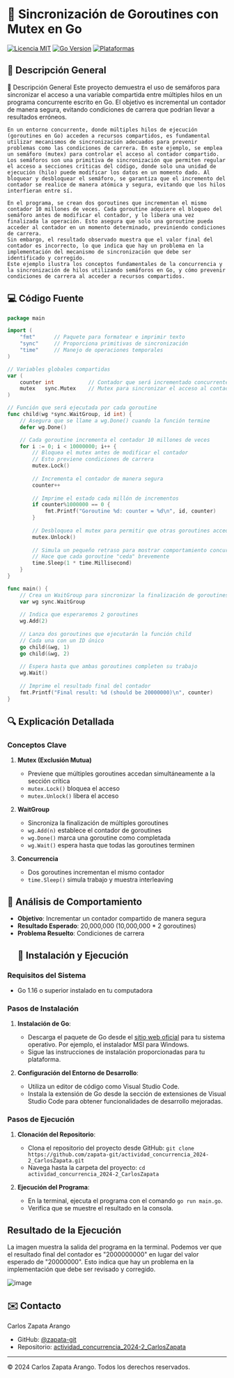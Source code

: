 # 🧵 Sincronización de Goroutines con Mutex en Go

[![Licencia MIT](https://img.shields.io/badge/Licencia-MIT-green.svg)](https://opensource.org/licenses/MIT)
[![Go Version](https://img.shields.io/badge/Go-1.16+-blue.svg)](https://golang.org/)
[![Plataformas](https://img.shields.io/badge/Plataformas-Linux%20%7C%20macOS%20%7C%20Windows-orange.svg)]()

## 🎯 Descripción General
🎯 Descripción General
    Este proyecto demuestra el uso de semáforos para sincronizar el acceso a una variable compartida entre múltiples hilos en un programa concurrente escrito en Go. El         objetivo es incremental un contador de manera segura, evitando condiciones de carrera que podrían llevar a resultados erróneos.

    En un entorno concurrente, donde múltiples hilos de ejecución (goroutines en Go) acceden a recursos compartidos, es fundamental utilizar mecanismos de sincronización adecuados para prevenir problemas como las condiciones de carrera. En este ejemplo, se emplea un semáforo (mutex) para controlar el acceso al contador compartido.
    Los semáforos son una primitiva de sincronización que permiten regular el acceso a secciones críticas del código, donde solo una unidad de ejecución (hilo) puede modificar los datos en un momento dado. Al bloquear y desbloquear el semáforo, se garantiza que el incremento del contador se realice de manera atómica y segura, evitando que los hilos interfieran entre sí.

    En el programa, se crean dos goroutines que incrementan el mismo contador 10 millones de veces. Cada goroutine adquiere el bloqueo del semáforo antes de modificar el contador, y lo libera una vez finalizada la operación. Esto asegura que solo una goroutine pueda acceder al contador en un momento determinado, previniendo condiciones de carrera.
    Sin embargo, el resultado observado muestra que el valor final del contador es incorrecto, lo que indica que hay un problema en la implementación del mecanismo de sincronización que debe ser identificado y corregido.
    Este ejemplo ilustra los conceptos fundamentales de la concurrencia y la sincronización de hilos utilizando semáforos en Go, y cómo prevenir condiciones de carrera al acceder a recursos compartidos.


## 💻 Código Fuente 

```go
package main

import (
    "fmt"      // Paquete para formatear e imprimir texto
    "sync"     // Proporciona primitivas de sincronización
    "time"     // Manejo de operaciones temporales
)

// Variables globales compartidas
var (
    counter int           // Contador que será incrementado concurrentemente
    mutex   sync.Mutex    // Mutex para sincronizar el acceso al contador
)

// Función que será ejecutada por cada goroutine
func child(wg *sync.WaitGroup, id int) {
    // Asegura que se llame a wg.Done() cuando la función termine
    defer wg.Done()

    // Cada goroutine incrementa el contador 10 millones de veces
    for i := 0; i < 10000000; i++ {
        // Bloquea el mutex antes de modificar el contador
        // Esto previene condiciones de carrera
        mutex.Lock()
        
        // Incrementa el contador de manera segura
        counter++
        
        // Imprime el estado cada millón de incrementos
        if counter%1000000 == 0 {
            fmt.Printf("Goroutine %d: counter = %d\n", id, counter)
        }
        
        // Desbloquea el mutex para permitir que otras goroutines accedan
        mutex.Unlock()
        
        // Simula un pequeño retraso para mostrar comportamiento concurrente
        // Hace que cada goroutine "ceda" brevemente
        time.Sleep(1 * time.Millisecond)
    }
}

func main() {
    // Crea un WaitGroup para sincronizar la finalización de goroutines
    var wg sync.WaitGroup
    
    // Indica que esperaremos 2 goroutines
    wg.Add(2)
    
    // Lanza dos goroutines que ejecutarán la función child
    // Cada una con un ID único
    go child(&wg, 1)
    go child(&wg, 2)
    
    // Espera hasta que ambas goroutines completen su trabajo
    wg.Wait()
    
    // Imprime el resultado final del contador
    fmt.Printf("Final result: %d (should be 20000000)\n", counter)
}
```

## 🔍 Explicación Detallada

### Conceptos Clave
1. **Mutex (Exclusión Mutua)**
   - Previene que múltiples goroutines accedan simultáneamente a la sección crítica
   - `mutex.Lock()` bloquea el acceso
   - `mutex.Unlock()` libera el acceso

2. **WaitGroup**
   - Sincroniza la finalización de múltiples goroutines
   - `wg.Add(n)` establece el contador de goroutines
   - `wg.Done()` marca una goroutine como completada
   - `wg.Wait()` espera hasta que todas las goroutines terminen

3. **Concurrencia**
   - Dos goroutines incrementan el mismo contador
   - `time.Sleep()` simula trabajo y muestra interleaving

## 🧪 Análisis de Comportamiento

- **Objetivo**: Incrementar un contador compartido de manera segura
- **Resultado Esperado**: 20,000,000 (10,000,000 * 2 goroutines)
- **Problema Resuelto**: Condiciones de carrera
  ## 🚀 Instalación y Ejecución

### Requisitos del Sistema
- Go 1.16 o superior instalado en tu computadora

### Pasos de Instalación

1. **Instalación de Go**:
   - Descarga el paquete de Go desde el [sitio web oficial](https://golang.org/dl/) para tu sistema operativo. Por ejemplo, el instalador MSI para Windows.
   - Sigue las instrucciones de instalación proporcionadas para tu plataforma.

2. **Configuración del Entorno de Desarrollo**:
   - Utiliza un editor de código como Visual Studio Code.
   - Instala la extensión de Go desde la sección de extensiones de Visual Studio Code para obtener funcionalidades de desarrollo mejoradas.

### Pasos de Ejecución

1. **Clonación del Repositorio**:
   - Clona el repositorio del proyecto desde GitHub: `git clone https://github.com/zapata-git/actividad_concurrencia_2024-2_CarlosZapata.git`
   - Navega hasta la carpeta del proyecto: `cd actividad_concurrencia_2024-2_CarlosZapata`

2. **Ejecución del Programa**:
   - En la terminal, ejecuta el programa con el comando `go run main.go`.
   - Verifica que se muestre el resultado en la consola.

## Resultado de la Ejecución

La imagen muestra la salida del programa en la terminal. Podemos ver que el resultado final del contador es "2000000000" en lugar del valor esperado de "20000000". Esto indica que hay un problema en la implementación que debe ser revisado y corregido.

![image](https://github.com/user-attachments/assets/8981773b-3fba-4325-af2e-4ab2527482ba)


## ✉️ Contacto
Carlos Zapata Arango
- GitHub: [@zapata-git](https://github.com/zapata-git)
- Repositorio: [actividad_concurrencia_2024-2_CarlosZapata](https://github.com/zapata-git/actividad_concurrencia_2024-2_CarlosZapata)

---
© 2024 Carlos Zapata Arango. Todos los derechos reservados.
